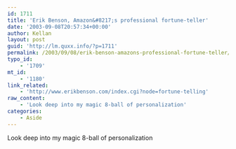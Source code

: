 ```yaml
---
id: 1711
title: 'Erik Benson, Amazon&#8217;s professional fortune-teller'
date: '2003-09-08T20:57:34+00:00'
author: Kellan
layout: post
guid: 'http://lm.quxx.info/?p=1711'
permalink: /2003/09/08/erik-benson-amazons-professional-fortune-teller/
typo_id:
    - '1709'
mt_id:
    - '1180'
link_related:
    - 'http://www.erikbenson.com/index.cgi?node=fortune-telling'
raw_content:
    - 'Look deep into my magic 8-ball of personalization'
categories:
    - Aside
---
```


Look deep into my magic 8-ball of personalization